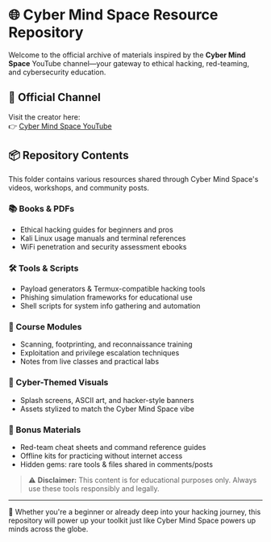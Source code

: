 
# 🌐 Cyber Mind Space Resource Repository

Welcome to the official archive of materials inspired by the **Cyber Mind Space** YouTube channel—your gateway to ethical hacking, red-teaming, and cybersecurity education.

## 🔗 Official Channel

Visit the creator here:  
👉 [Cyber Mind Space YouTube](https://www.youtube.com/@CyberMindSpace)

## 📦 Repository Contents

This folder contains various resources shared through Cyber Mind Space's videos, workshops, and community posts.

### 📚 Books & PDFs

- Ethical hacking guides for beginners and pros  
- Kali Linux usage manuals and terminal references  
- WiFi penetration and security assessment ebooks  

### 🛠️ Tools & Scripts

- Payload generators & Termux-compatible hacking tools  
- Phishing simulation frameworks for educational use  
- Shell scripts for system info gathering and automation  

### 🎯 Course Modules

- Scanning, footprinting, and reconnaissance training  
- Exploitation and privilege escalation techniques  
- Notes from live classes and practical labs  

### 🎨 Cyber-Themed Visuals

- Splash screens, ASCII art, and hacker-style banners  
- Assets stylized to match the Cyber Mind Space vibe  

### 📁 Bonus Materials

- Red-team cheat sheets and command reference guides  
- Offline kits for practicing without internet access  
- Hidden gems: rare tools & files shared in comments/posts  

> ⚠️ **Disclaimer:** This content is for educational purposes only. Always use these tools responsibly and legally.

---

🧠 Whether you're a beginner or already deep into your hacking journey, this repository will power up your toolkit just like Cyber Mind Space powers up minds across the globe.
